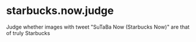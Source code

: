 # starbucks.now.judge
Judge whether images with tweet "SuTaBa Now (Starbucks Now)" are that of truly Starbucks
